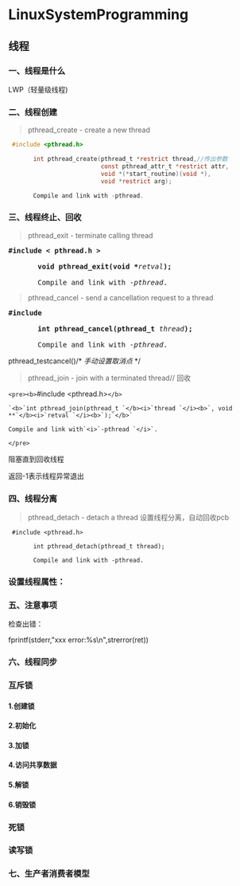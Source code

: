 # LinuxSystemProgramming

## **线程**

### 一、线程是什么

LWP（轻量级线程)

### 二、线程创建

> pthread_create - create a new thread

```c
 #include <pthread.h>

       int pthread_create(pthread_t *restrict thread,//传出参数
                          const pthread_attr_t *restrict attr,
                          void *(*start_routine)(void *),
                          void *restrict arg);

       Compile and link with -pthread.
```

### 三、线程终止、回收

> pthread_exit - terminate calling thread

<pre><b>#include < pthread.h > </b>

       <b>void pthread_exit(void *</b><i>retval</i><b>);</b>

       Compile and link with <i>-pthread</i>.</pre>

> pthread_cancel - send a cancellation request to a thread

<pre><b>#include <pthread.h></b>

       <b>int pthread_cancel(pthread_t </b><i>thread</i><b>);</b>

       Compile and link with <i>-pthread</i>.</pre>

pthread_testcancel()/* *手动设置取消点* */

> pthread_join - join with a terminated thread// 回收

`<pre><b>`#include <pthread.h>`</b>`

    `<b>`int pthread_join(pthread_t `</b><i>`thread `</i><b>`, void **`</b><i>`retval `</i><b>`);`</b>`

    Compile and link with`<i>`-pthread `</i>`.
`</pre>`

 阻塞直到回收线程

 返回-1表示线程异常退出

### 四、线程分离

> pthread_detach - detach a thread 设置线程分离，自动回收pcb

```
 #include <pthread.h>

       int pthread_detach(pthread_t thread);

       Compile and link with -pthread.
```

### 设置线程属性：

### 五、注意事项

检查出错：

fprintf(stderr,"xxx error:%s\\n",strerror(ret))

### 六、线程同步

### 互斥锁

#### 1.创建锁

#### 2.初始化

#### 3.加锁

#### 4.访问共享数据

#### 5.解锁

#### 6.销毁锁

### 死锁

### 读写锁

### 七、生产者消费者模型
